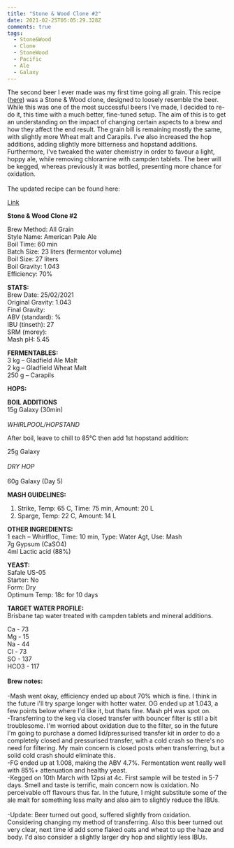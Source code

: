 ```yaml
---
title: "Stone & Wood Clone #2"
date: 2021-02-25T05:05:29.328Z
comments: true
tags:
  - Stone&Wood
  - Clone
  - StoneWood
  - Pacific
  - Ale
  - Galaxy
---
```

The second beer I ever made was my first time going all grain. This recipe ([here](https://krakenbrewing.netlify.app/post/2019-05-16-snw-clone-biab/)) was a Stone & Wood clone, designed to loosely resemble the beer. While this was one of the most successful beers I've made, I decided to re-do it, this time with a much better, fine-tuned setup. The aim of this is to get an understanding on the impact of changing certain aspects to a brew and how they affect the end result. The grain bill is remaining mostly the same, with slightly more Wheat malt and Carapils. I've also increased the hop additions, adding slightly more bitterness and hopstand additions. Furthermore, I've tweaked the water chemistry in order to favour a light, hoppy ale, while removing chloramine with campden tablets. The beer will be kegged, whereas previously it was bottled, presenting more chance for oxidation. \
\
The updated recipe can be found here:

[L﻿ink](https://web.brewfather.app/share/r365ypi3HRHZ0K)

**Stone & Wood Clone #2**

Brew Method: All Grain\
Style Name: American Pale Ale\
Boil Time: 60 min\
Batch Size: 23 liters (fermentor volume)\
Boil Size: 27 liters\
Boil Gravity: 1.043\
Efficiency: 70% 

**STATS:**\
Brew Date: 25/02/2021\
Original Gravity: 1.043\
Final Gravity: \
ABV (standard): %\
IBU (tinseth): 27\
SRM (morey):\
Mash pH: 5.45

**FERMENTABLES:**\
3 kg – Gladfield Ale Malt\
2 kg – Gladfield Wheat Malt\
250 g – Carapils

**HOPS:**

**BOIL ADDITIONS**\
15g Galaxy (30min)\
\
*WHIRLPOOL/HOPSTAND*

After boil, leave to chill to 85°C then add 1st hopstand addition:

25g Galaxy\
\
*DRY HOP*\
\
60g Galaxy (Day 5)

**MASH GUIDELINES:**

1. Strike, Temp: 65 C, Time: 75 min, Amount: 20 L
2. Sparge, Temp: 22 C, Amount: 14 L

**OTHER INGREDIENTS:**\
1 each – Whirlfloc, Time: 10 min, Type: Water Agt, Use: Mash\
7g Gypsum (CaSO4)\
4ml Lactic acid (88%)

**YEAST:**\
Safale US-05\
Starter: No\
Form: Dry\
Optimum Temp: 18c for 10 days

**TARGET WATER PROFILE:**\
Brisbane tap water treated with campden tablets and mineral additions.

Ca - 73\
Mg - 15\
Na - 44\
Cl - 73\
SO - 137\
HCO3 - 117\
\
**Brew notes:**\
\
-Mash went okay, efficiency ended up about 70% which is fine. I think in the future i'll try sparge longer with hotter water. OG ended up at 1.043, a few points below where I'd like it, but thats fine. Mash pH was spot on.\
-Transferring to the keg via closed transfer with bouncer filter is still a bit troublesome. I'm worried about oxidation due to the filter, so in the future I'm going to purchase a domed lid/pressurised transfer kit in order to do a completely closed and pressurised transfer, with a cold crash so there's no need for filtering. My main concern is closed posts when transferring, but a solid cold crash should eliminate this. \
-FG ended up at 1.008, making the ABV 4.7%. Fermentation went really well with 85%+ attenuation and healthy yeast. \
-Kegged on 10th March with 12psi at 4c. First sample will be tested in 5-7 days. Smell and taste is terrific, main concern now is oxidation. No perceivable off flavours thus far. In the future, I might substitute some of the ale malt for something less malty and also aim to slightly reduce the IBUs.\
\
-Update: Beer turned out good, suffered slightly from oxidation. Considering changing my method of transferring. Also this beer turned out very clear, next time id add some flaked oats and wheat to up the haze and body. I'd also consider a slightly larger dry hop and slightly less IBUs.